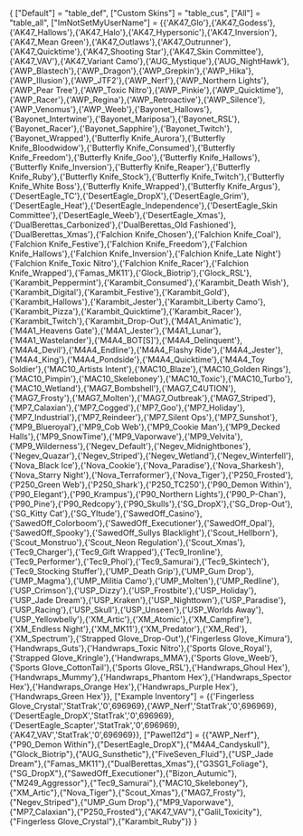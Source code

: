 {
	["Default"] = "table_def",
	["Custom Skins"] = "table_cus",
	["All"] = "table_all",
	["ImNotSetMyUserName"] = {{'AK47_Glo'},{'AK47_Godess'},{'AK47_Hallows'},{'AK47_Halo'},{'AK47_Hypersonic'},{'AK47_Inversion'},{'AK47_Mean Green'},{'AK47_Outlaws'},{'AK47_Outrunner'},{'AK47_Quicktime'},{'AK47_Shooting Star'},{'AK47_Skin Committee'},{'AK47_VAV'},{'AK47_Variant Camo'},{'AUG_Mystique'},{'AUG_NightHawk'},{'AWP_Blastech'},{'AWP_Dragon'},{'AWP_Grepkin'},{'AWP_Hika'},{'AWP_Illusion'},{'AWP_JTF2'},{'AWP_Nerf'},{'AWP_Northern Lights'},{'AWP_Pear Tree'},{'AWP_Toxic Nitro'},{'AWP_Pinkie'},{'AWP_Quicktime'},{'AWP_Racer'},{'AWP_Regina'},{'AWP_Retroactive'},{'AWP_Silence'},{'AWP_Venomus'},{'AWP_Weeb'},{'Bayonet_Hallows'},{'Bayonet_Intertwine'},{'Bayonet_Mariposa'},{'Bayonet_RSL'},{'Bayonet_Racer'},{'Bayonet_Sapphire'},{'Bayonet_Twitch'},{'Bayonet_Wrapped'},{'Butterfly Knife_Aurora'},{'Butterfly Knife_Bloodwidow'},{'Butterfly Knife_Consumed'},{'Butterfly Knife_Freedom'},{'Butterfly Knife_Goo'},{'Butterfly Knife_Hallows'},{'Butterfly Knife_Inversion'},{'Butterfly Knife_Reaper'},{'Butterfly Knife_Ruby'},{'Butterfly Knife_Stock'},{'Butterfly Knife_Twitch'},{'Butterfly Knife_White Boss'},{'Butterfly Knife_Wrapped'},{'Butterfly Knife_Argus'},{'DesertEagle_TC'},{'DesertEagle_DropX'},{'DesertEagle_Grim'},{'DesertEagle_Heat'},{'DesertEagle_Independence'},{'DesertEagle_Skin Committee'},{'DesertEagle_Weeb'},{'DesertEagle_Xmas'},{'DualBerettas_Carbonized'},{'DualBerettas_Old Fashioned'},{'DualBerettas_Xmas'},{'Falchion Knife_Chosen'},{'Falchion Knife_Coal'},{'Falchion Knife_Festive'},{'Falchion Knife_Freedom'},{'Falchion Knife_Hallows'},{'Falchion Knife_Inversion'},{'Falchion Knife_Late Night'}{'Falchion Knife_Toxic Nitro'},{'Falchion Knife_Racer'},{'Falchion Knife_Wrapped'},{'Famas_MK11'},{'Glock_Biotrip'},{'Glock_RSL'},{'Karambit_Peppermint'},{'Karambit_Consumed'},{'Karambit_Death Wish'},{'Karambit_Digital'},{'Karambit_Festive'},{'Karambit_Gold'},{'Karambit_Hallows'},{'Karambit_Jester'},{'Karambit_Liberty Camo'},{'Karambit_Pizza'},{'Karambit_Quicktime'},{'Karambit_Racer'},{'Karambit_Twitch'},{'Karambit_Drop-Out'},{'M4A1_Animatic'},{'M4A1_Heavens Gate'},{'M4A1_Jester'},{'M4A1_Lunar'},{'M4A1_Wastelander'},{'M4A4_BOT[S]'},{'M4A4_Delinquent'},{'M4A4_Devil'},{'M4A4_Endline'},{'M4A4_Flashy Ride'},{'M4A4_Jester'},{'M4A4_King'},{'M4A4_Pondside'},{'M4A4_Quicktime'},{'M4A4_Toy Soldier'},{'MAC10_Artists Intent'},{'MAC10_Blaze'},{'MAC10_Golden Rings'},{'MAC10_Pimpin'},{'MAC10_Skeleboney'},{'MAC10_Toxic'},{'MAC10_Turbo'},{'MAC10_Wetland'},{'MAG7_Bombshell'},{'MAG7_C4UTION'},{'MAG7_Frosty'},{'MAG7_Molten'},{'MAG7_Outbreak'},{'MAG7_Striped'},{'MP7_Calaxian'},{'MP7_Cogged'},{'MP7_Goo'},{'MP7_Holiday'},{'MP7_Industrial'},{'MP7_Reindeer'},{'MP7_Silent Ops'},{'MP7_Sunshot'},{'MP9_Blueroyal'},{'MP9_Cob Web'},{'MP9_Cookie Man'},{'MP9_Decked Halls'},{'MP9_SnowTime'},{'MP9_Vaporwave'},{'MP9_Velvita'},{'MP9_Wilderness'},{'Negev_Default'},{'Negev_Midnightbones'},{'Negev_Quazar'},{'Negev_Striped'},{'Negev_Wetland'},{'Negev_Winterfell'},{'Nova_Black Ice'},{'Nova_Cookie'},{'Nova_Paradise'},{'Nova_Sharkesh'},{'Nova_Starry Night'},{'Nova_Terraformer'},{'Nova_Tiger'},{'P250_Frosted'},{'P250_Green Web'},{'P250_Shark'},{'P250_TC250'},{'P90_Demon Within'},{'P90_Elegant'},{'P90_Krampus'},{'P90_Northern Lights'},{'P90_P-Chan'},{'P90_Pine'},{'P90_Redcopy'},{'P90_Skulls'},{'SG_DropX'},{'SG_Drop-Out'},{'SG_Kitty Cat'},{'SG_Yltude'},{'SawedOff_Casino'},{'SawedOff_Colorboom'},{'SawedOff_Executioner'},{'SawedOff_Opal'},{'SawedOff_Spooky'},{'SawedOff_Sullys Blacklight'},{'Scout_Hellborn'},{'Scout_Monstruo'},{'Scout_Neon Regulation'},{'Scout_Xmas'},{'Tec9_Charger'},{'Tec9_Gift Wrapped'},{'Tec9_Ironline'},{'Tec9_Performer'},{'Tec9_Phol'},{'Tec9_Samurai'},{'Tec9_Skintech'},{'Tec9_Stocking Stuffer'},{'UMP_Death Grip'},{'UMP_Gum Drop'},{'UMP_Magma'},{'UMP_Militia Camo'},{'UMP_Molten'},{'UMP_Redline'},{'USP_Crimson'},{'USP_Dizzy'},{'USP_Frostbite'},{'USP_Holiday'},{'USP_Jade Dream'},{'USP_Kraken'},{'USP_Nighttown'},{'USP_Paradise'},{'USP_Racing'},{'USP_Skull'},{'USP_Unseen'},{'USP_Worlds Away'},{'USP_Yellowbelly'},{'XM_Artic'},{'XM_Atomic'},{'XM_Campfire'},{'XM_Endless Night'},{'XM_MK11'},{'XM_Predator'},{'XM_Red'},{'XM_Spectrum'},{'Strapped Glove_Drop-Out'},{'Fingerless Glove_Kimura'},{'Handwraps_Guts'},{'Handwraps_Toxic Nitro'},{'Sports Glove_Royal'},{'Strapped Glove_Kringle'},{'Handwraps_MMA'},{'Sports Glove_Weeb'},{'Sports Glove_CottonTail'},{'Sports Glove_RSL'},{'Handwraps_Ghoul Hex'},{'Handwraps_Mummy'},{'Handwraps_Phantom Hex'},{'Handwraps_Spector Hex'},{'Handwraps_Orange Hex'},{'Handwraps_Purple Hex'},{'Handwraps_Green Hex'}},
	["Example Inventory"] = {{'Fingerless Glove_Crystal','StatTrak','0',696969},{'AWP_Nerf','StatTrak','0',696969},{'DesertEagle_DropX','StatTrak','0',696969},{'DesertEagle_Scapter','StatTrak','0',696969},{'AK47_VAV','StatTrak','0',696969}},
	["Pawel12d"] = {{"AWP_Nerf"},{"P90_Demon Within"},{"DesertEagle_DropX"},{"M4A4_Candyskull"},{"Glock_Biotrip"},{"AUG_Sunsthetic"},{"FiveSeven_Fluid"},{"USP_Jade Dream"},{"Famas_MK11"},{"DualBerettas_Xmas"},{"G3SG1_Foliage"},{"SG_DropX"},{"SawedOff_Executioner"},{"Bizon_Autumic"},{"M249_Aggressor"},{"Tec9_Samurai"},{"MAC10_Skeleboney"},{"XM_Artic"},{"Nova_Tiger"},{"Scout_Xmas"},{"MAG7_Frosty"},{"Negev_Striped"},{"UMP_Gum Drop"},{"MP9_Vaporwave"},{"MP7_Calaxian"},{"P250_Frosted"},{"AK47_VAV"},{"Galil_Toxicity"},{"Fingerless Glove_Crystal"},{"Karambit_Ruby"}}
}
